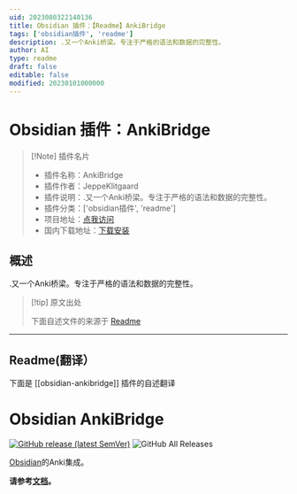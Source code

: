 ```yaml
---
uid: 2023080322140136
title: Obsidian 插件：【Readme】AnkiBridge
tags: ['obsidian插件', 'readme']
description: .又一个Anki桥梁。专注于严格的语法和数据的完整性。
author: AI
type: readme
draft: false
editable: false
modified: 20230101000000
---
```


# Obsidian 插件：AnkiBridge

> [!Note] 插件名片
> - 插件名称：AnkiBridge
> - 插件作者：JeppeKlitgaard
> - 插件说明：.又一个Anki桥梁。专注于严格的语法和数据的完整性。
> - 插件分类：['obsidian插件', 'readme']
> - 项目地址：[点我访问](https://github.com/JeppeKlitgaard/ObsidianAnkiBridge)
> - 国内下载地址：[下载安装](https://pkmer.cn/products/plugin/pluginMarket/?obsidian-ankibridge)

## 概述

.又一个Anki桥梁。专注于严格的语法和数据的完整性。



> [!tip] 原文出处
> 
>下面自述文件的来源于 [Readme](https://ghproxy.net/https://raw.githubusercontent.com/JeppeKlitgaard/ObsidianAnkiBridge/master/README.md)
> 

---

## Readme(翻译）

下面是 [[obsidian-ankibridge]] 插件的自述翻译


# Obsidian AnkiBridge

[![GitHub release (latest SemVer)](https://img.shields.io/github/v/release/JeppeKlitgaard/ObsidianAnkiBridge?style=for-the-badge&sort=semver)](https://github.com/JeppeKlitgaard/ObsidianAnkiBridge/releases/latest)
![GitHub All Releases](https://img.shields.io/github/downloads/JeppeKlitgaard/ObsidianAnkiBridge/total?style=for-the-badge)

[Obsidian](https://obsidian.md/)的Anki集成。

**请参考[文档](https://jeppeklitgaard.github.io/ObsidianAnkiBridge/)。**



